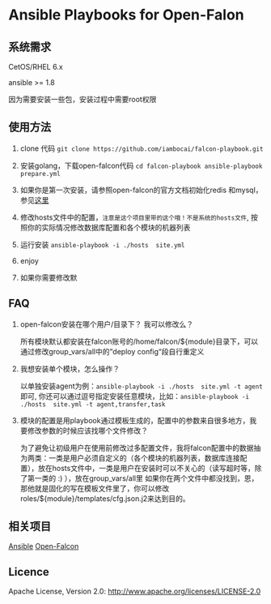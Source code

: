 Ansible Playbooks for Open-Falon
====================================

系统需求
------------------------------------

CetOS/RHEL 6.x

ansible >= 1.8

因为需要安装一些包，安装过程中需要root权限

使用方法
------------------------------------

1. clone 代码
`
	git clone https://github.com/iambocai/falcon-playbook.git
`

2.  安装golang，下载open-falcon代码
`
	cd falcon-playbook
	ansible-playbook prepare.yml
`
	
3.   如果你是第一次安装，请参照open-falcon的官方文档初始化redis 和mysql，参见[这里](ttp://book.open-falcon.com/zh/install/prepare.html)

4.   修改hosts文件中的配置，`注意是这个项目里带的这个哦！不是系统的hosts文件`, 按照你的实际情况修改数据库配置和各个模块的机器列表

5. 运行安装
`
	  ansible-playbook -i ./hosts  site.yml
`

6. enjoy

7. 如果你需要修改默

FAQ
------------------------------------
1.  open-falcon安装在哪个用户/目录下？ 我可以修改么？

	所有模块默认都安装在falcon账号的/home/falcon/${module}目录下，可以通过修改group_vars/all中的”deploy config“段自行重定义
	
2.  我想安装单个模块，怎么操作？

	以单独安装agent为例：`ansible-playbook -i ./hosts  site.yml -t agent` 即可, 你还可以通过逗号指定安装任意模块，比如：`ansible-playbook -i ./hosts  site.yml -t agent,transfer,task` 

3. 模块的配置是用playbook通过模板生成的，配置中的参数来自很多地方，我要修改参数的时候应该找哪个文件修改？

	为了避免让初级用户在使用前修改过多配置文件，我将falcon配置中的数据抽为两类：一类是用户必须自定义的（各个模块的机器列表，数据库连接配置），放在hosts文件中，一类是用户在安装时可以不关心的（读写超时等，除了第一类的 :) ），放在group_vars/all里
	如果你在两个文件中都没找到，恩，那他就是固化的写在模板文件里了，你可以修改roles/${module}/templates/cfg.json.j2来达到目的。


相关项目
------------------------------------
[Ansible](http://www,ansible.com)
[Open-Falcon](http://www.open-falcon.com)

Licence
------------------------------------
Apache License, Version 2.0: http://www.apache.org/licenses/LICENSE-2.0